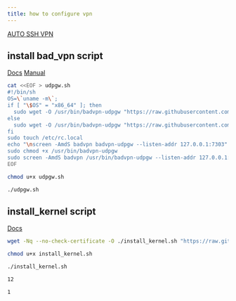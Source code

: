```yaml
---
title: how to configure vpn 
---
```


[AUTO SSH VPN](https://github.com/GegeEmbrie/autosshvpn2)

## install bad_vpn script

[Docs](https://gist.github.com/1nikolas/4efbfb6b0d37eba8c9ab471c55f5e892)
[Manual](https://www.youtube.com/watch?v=52lTdyu7i6c&ab_channel=E404)

```bash
cat <<EOF > udpgw.sh
#!/bin/sh
OS=\`uname -m\`;
if [ "\$OS" = "x86_64" ]; then
  sudo wget -O /usr/bin/badvpn-udpgw "https://raw.githubusercontent.com/daybreakersx/premscript/master/badvpn-udpgw64"
else
  sudo wget -O /usr/bin/badvpn-udpgw "https://raw.githubusercontent.com/daybreakersx/premscript/master/badvpn-udpgw"
fi
sudo touch /etc/rc.local
echo "\nscreen -AmdS badvpn badvpn-udpgw --listen-addr 127.0.0.1:7303" | sudo tee -a /etc/rc.local
sudo chmod +x /usr/bin/badvpn-udpgw
sudo screen -AmdS badvpn /usr/bin/badvpn-udpgw --listen-addr 127.0.0.1:7303
EOF

chmod u+x udpgw.sh

./udpgw.sh
```

## install_kernel script

[Docs](https://www.youtube.com/watch?v=3FHJbwJOO8U&list=PL1OoRITklYLjnlTUwcBM-05Us5vj939tz&index=4&ab_channel=4rahecomputer)

```bash
wget -Nq --no-check-certificate -O ./install_kernel.sh "https://raw.githubusercontent.com/jinwyp/one_click_script/master/install_kernel.sh"

chmod u+x install_kernel.sh

./install_kernel.sh

12

1
```
